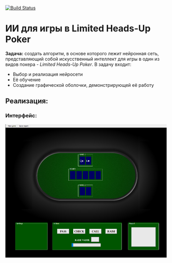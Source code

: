 ﻿[![Build Status](https://travis-ci.org/AKnuazev/poker_neural_network.svg?branch=master)](https://travis-ci.org/AKnuazev/poker_neural_network)
# ИИ для игры в Limited Heads-Up Poker
**Задача:** создать алгоритм, в основе которого лежит нейронная сеть, представляющий собой искусственный интеллект для игры в один из видов покера - *Limited Heads-Up Poker*.
В задачу входит:
- Выбор и реализация нейросети
- Её обучение
- Создание графической оболочки, демонстрирующей её работу
## Реализация:
### Интерфейс:

![User Interface](images/gui_screenshot.png)
